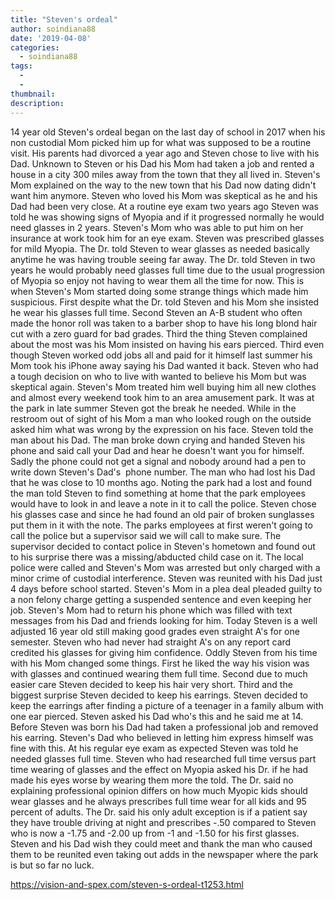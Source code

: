 ```yaml
---
title: "Steven's ordeal"
author: soindiana88
date: '2019-04-08'
categories:
  - soindiana88
tags:
  - 
  - 
thumbnail: 
description: 
---
```


14 year old Steven's ordeal began on the last day of school in 2017 when his non custodial Mom picked him up for what was supposed to be a routine visit. His parents had divorced a year ago and Steven chose to live with his Dad. Unknown to Steven or his Dad his Mom had taken a job and rented a house in a city 300 miles away from the town that they all lived in. Steven's Mom explained on the way to the new town that his Dad now dating didn't want him anymore. Steven who loved his Mom was skeptical as he and his Dad had been very close. At a routine eye exam two years ago Steven was told he was showing signs of Myopia and if it progressed normally he would need glasses in 2 years. Steven's Mom who was able to put him on her insurance at work took him for an eye exam. Steven was prescribed glasses for mild Myopia. The Dr. told Steven to wear glasses as needed basically anytime he was having trouble seeing far away. The Dr. told Steven in two years he would probably need glasses full time due to the usual progression of Myopia so enjoy not having to wear them all the time for now. This is when Steven's Mom started doing some strange things which made him suspicious. First despite what the Dr. told Steven and his Mom she insisted he wear his glasses full time. Second Steven an A-B student who often made the honor roll was taken to a barber shop to have his long blond hair cut with a zero guard for bad grades. Third the thing Steven complained about the most was his Mom insisted on having his ears pierced. Third even though Steven worked odd jobs all and paid for it himself last summer his Mom took his iPhone away saying his Dad wanted it back. Steven who had a tough decision on who to live with wanted to believe his Mom but was skeptical again. Steven's Mom treated him well buying him all new clothes and almost every weekend took him to an area amusement park. It was at the park in late summer Steven got the break he needed. While in the restroom out of sight of his Mom a man who looked rough on the outside asked him what was wrong by the expression on his face. Steven told the man about his Dad. The man broke down crying and handed Steven his phone and said call your Dad and hear he doesn't want you for himself. Sadly the phone could not get a signal and nobody around had a pen to write down Steven's Dad's  phone number. The man who had lost his Dad that he was close to 10 months ago. Noting the park had a lost and found the man told Steven to find something at home that the park employees would have to look in and leave a note in it to call the police. Steven chose his glasses case and since he had found an old pair of broken sunglasses put them in it with the note. The parks employees at first weren't going to call the police but a supervisor said we will call to make sure. The supervisor decided to contact police in Steven's hometown and found out to his surprise there was a missing/abducted child case on it. The local police were called and Steven's Mom was arrested but only charged with a minor crime of custodial interference. Steven was reunited with his Dad just 4 days before school started. Steven's Mom in a plea deal pleaded guilty to a non felony charge getting a suspended sentence and even keeping her job. Steven's Mom had to return his phone which was filled with text messages from his Dad and friends looking for him. Today Steven is a well adjusted 16 year old still making good grades even straight A's for one semester. Steven who had never had straight A's on any report card credited his glasses for giving him confidence. Oddly Steven from his time with his Mom changed some things. First he liked the way his vision was with glasses and continued wearing them full time. Second due to much easier care Steven decided to keep his hair very short. Third and the biggest surprise Steven decided to keep his earrings. Steven decided to keep the earrings after finding a picture of a teenager in a family album with one ear pierced. Steven asked his Dad who's this and he said me at 14. Before Steven was born his Dad had taken a professional job and removed his earring. Steven's Dad who believed in letting him express himself was fine with this. At his regular eye exam as expected Steven was told he needed glasses full time. Steven who had researched full time versus part time wearing of glasses and the effect on Myopia asked his Dr. if he had made his eyes worse by wearing them more the told. The Dr. said no explaining professional opinion differs on how much Myopic kids should wear glasses and he always prescribes full time wear for all kids and 95 percent of adults. The Dr. said his only adult exception is if a patient say they have trouble driving at night and prescribes -.50 compared to Steven who is now a -1.75 and -2.00 up from -1 and -1.50 for his first glasses. Steven and his Dad wish they could meet and thank the man who caused them to be reunited even taking out adds in the newspaper where the park is but so far no luck.

https://vision-and-spex.com/steven-s-ordeal-t1253.html
